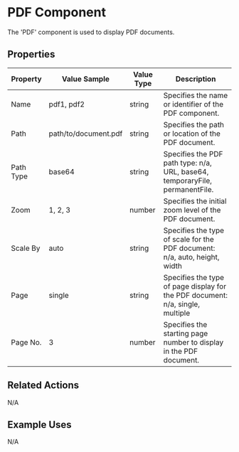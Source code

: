 # PDF Component

The 'PDF' component is used to display PDF documents.

## Properties

| Property      | Value Sample        | Value Type   | Description                                                         |
|---------------|---------------------|--------------|---------------------------------------------------------------------|
| Name          | pdf1, pdf2          | string       | Specifies the name or identifier of the PDF component.               |
| Path          | path/to/document.pdf | string       | Specifies the path or location of the PDF document.                  |
| Path Type     | base64                 | string       | Specifies the PDF path type: n/a, URL, base64, temporaryFile, permanentFile. |
| Zoom          | 1, 2, 3                 | number       | Specifies the initial zoom level of the PDF document.                |
| Scale By      | auto                 | string       | Specifies the type of scale for the PDF document: n/a, auto, height, width                     |
| Page          | single                 | string       | Specifies the type of page display for the PDF document: n/a, single, multiple           |
| Page No.      | 3                   | number       | Specifies the starting page number to display in the PDF document.            |

## Related Actions

N/A

## Example Uses

N/A
